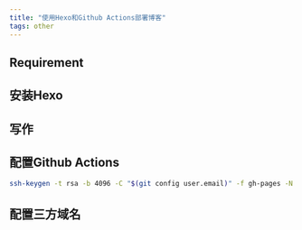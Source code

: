```yaml
---
title: "使用Hexo和Github Actions部署博客"
tags: other
---
```


## Requirement

## 安装Hexo

## 写作

## 配置Github Actions

```bash
ssh-keygen -t rsa -b 4096 -C "$(git config user.email)" -f gh-pages -N ""
```

## 配置三方域名
